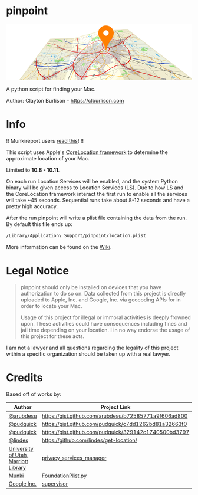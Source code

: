 pinpoint
===

![pinpoint logo](/support_files/pinpoint-logo-wide.png)

A python script for finding your Mac.

Author: Clayton Burlison - https://clburlison.com  


# Info

:bangbang: Munkireport users [read this](https://github.com/clburlison/pinpoint/wiki/MunkiReport-Setup)! :bangbang:

This script uses Apple's [CoreLocation framework](https://developer.apple.com/library/ios/documentation/CoreLocation/Reference/CoreLocation_Framework/) to determine the approximate location of your Mac.

Limited to **10.8 - 10.11**. 

On each run Location Services will be enabled, and the system Python binary will be given access to Location Services (LS). Due to how LS and the CoreLocation framework interact the first run to enable all the services will take ~45 seconds. Sequential runs take about 8-12 seconds and have a pretty high accuracy.

After the run pinpoint will write a plist file containing the data from the run. By default this file ends up: 

```bash
/Library/Application\ Support/pinpoint/location.plist
```

More information can be found on the [Wiki](https://github.com/clburlison/pinpoint/wiki).

# Legal Notice
> pinpoint should only be installed on devices that you have authorization to do so on. Data collected from this project is directly uploaded to Apple, Inc. and Google, Inc. via geocoding APIs for in order to locate your Mac. 
>
> Usage of this project for illegal or immoral activities is deeply frowned upon. These activities could have consequences including fines and jail time depending on your location. I in no way endorse the usage of this project for these acts.

I am not a lawyer and all questions regarding the legality of this project within a specific organization should be taken up with a real lawyer.




# Credits
Based off of works by:  

| Author  |  Project Link |
|---|---|
| [@arubdesu](https://github.com/arubdesu) | https://gist.github.com/arubdesu/b72585771a9f606ad800 |
| [@pudquick](https://github.com/pudquick) | https://gist.github.com/pudquick/c7dd1262bd81a32663f0 |
| [@pudquick](https://github.com/pudquick) | https://gist.github.com/pudquick/329142c1740500bd3797 | 
| [@lindes](https://github.com/lindes)   | https://github.com/lindes/get-location/ | 
| [University of Utah, Marriott Library](https://github.com/univ-of-utah-marriott-library-apple) | [privacy_services_manager](https://github.com/univ-of-utah-marriott-library-apple/privacy_services_manager) |
| [Munki](https://github.com/munki) | [FoundationPlist.py](https://github.com/munki/munki/blob/master/code/client/munkilib/FoundationPlist.py) |
| [Google Inc.](https://github.com/macops) | [supervisor](https://github.com/munki/munki/blob/master/code/client/supervisor) |
